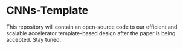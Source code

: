 # CNNs-Template
This repository will contain an open-source code to our efficient and scalable accelerator template-based design after the paper is being accepted. Stay tuned.  
